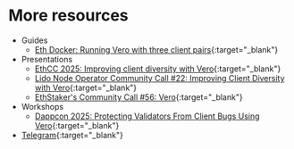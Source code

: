 # More resources

- Guides
    - [Eth Docker: Running Vero with three client pairs](https://ethdocker.com/Usage/Advanced/Vero){:target="_blank"}
- Presentations
    - [EthCC 2025: Improving client diversity with Vero](https://www.youtube.com/watch?v=eKE9-XpTuBo){:target="_blank"}
    - [Lido Node Operator Community Call #22: Improving Client Diversity with Vero](https://youtu.be/JswJdjUCNgs?list=PLhvXP1-8VKZQnuhrHrBBe5asNIoBSJkDv&t=2525){:target="_blank"}
    - [EthStaker's Community Call #56: Vero](https://www.youtube.com/watch?v=h2GlNXka6og){:target="_blank"}
- Workshops
    - [Dappcon 2025: Protecting Validators From Client Bugs Using Vero](https://www.youtube.com/watch?v=afxfNc6Gf7Y){:target="_blank"}
- [Telegram](https://t.me/+MxBnLJLHbrZkNjI0){:target="_blank"}
